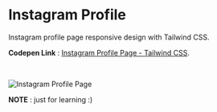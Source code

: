 # Instagram Profile
Instagram profile page responsive design with Tailwind CSS.

**Codepen Link** : [Instagram Profile Page - Tailwind CSS](https://codepen.io/BhupinderS/full/ZEbZemy).

<br>

![Instagram Profile Page](https://github.com/bhupindersingh007/instagram-profile/assets/63149405/a4de4188-9686-4757-a8c1-1ef8470669fc)


**NOTE** : just for learning :)

